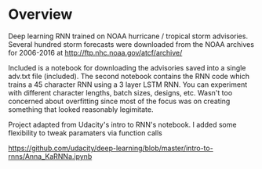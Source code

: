 # Overview
Deep learning RNN trained on NOAA hurricane / tropical storm advisories. Several hundred storm forecasts were downloaded from the NOAA archives for 2006-2016 at http://ftp.nhc.noaa.gov/atcf/archive/

Included is a notebook for downloading the advisories saved into a single adv.txt file (included). The second notebook contains the RNN code which trains a 45 character RNN using a 3 layer LSTM RNN. You can experiment with different character lengths, batch sizes, designs, etc. Wasn't too concerned about overfitting since most of the focus was on creating something that looked reasonably legimitate.

Project adapted from Udacity's intro to RNN's notebook. I added some flexibility to tweak paramaters via function calls

https://github.com/udacity/deep-learning/blob/master/intro-to-rnns/Anna_KaRNNa.ipynb